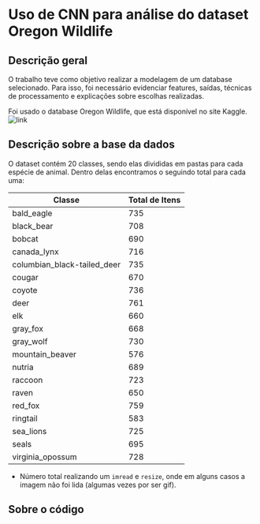 # Uso de CNN para análise do dataset Oregon Wildlife

## Descrição geral ##

O trabalho teve como objetivo realizar a modelagem de um database selecionado. Para isso, foi necessário evidenciar features, saídas, técnicas de processamento e explicações sobre escolhas realizadas.

Foi usado o database Oregon Wildlife, que está disponível no site Kaggle. ![link](https://www.kaggle.com/virtualdvid/oregon-wildlife)

## Descrição sobre a base da dados ##

O dataset contém 20 classes, sendo elas divididas em pastas para cada espécie de animal. Dentro delas encontramos o seguindo total para cada uma:

Classe                          | Total de Itens
---------                       | ---------------
bald_eagle                      |      735
black_bear                      |      708
bobcat                          |      690
canada_lynx                     |      716
columbian_black-tailed_deer     |      735
cougar                          |      670
coyote                          |      736
deer                            |      761
elk                             |      660
gray_fox                        |      668
gray_wolf                       |      730
mountain_beaver                 |      576
nutria                          |      689
raccoon                         |      723
raven                           |      650
red_fox                         |      759
ringtail                        |      583
sea_lions                       |      725
seals                           |      695
virginia_opossum                |      728


* Número total realizando um `imread` e `resize`, onde em alguns casos a imagem não foi lida (algumas vezes por ser gif).


## Sobre o código ##
